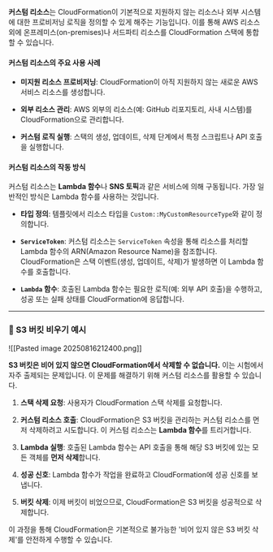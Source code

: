 

**커스텀 리소스**는 CloudFormation이 기본적으로 지원하지 않는 리소스나 외부 시스템에 대한 프로비저닝 로직을 정의할 수 있게 해주는 기능입니다. 이를 통해 AWS 리소스 외에 온프레미스(on-premises)나 서드파티 리소스를 CloudFormation 스택에 통합할 수 있습니다.

#### 커스텀 리소스의 주요 사용 사례

- **미지원 리소스 프로비저닝**: CloudFormation이 아직 지원하지 않는 새로운 AWS 서비스 리소스를 생성합니다.

- **외부 리소스 관리**: AWS 외부의 리소스(예: GitHub 리포지토리, 사내 시스템)를 CloudFormation으로 관리합니다.

- **커스텀 로직 실행**: 스택의 생성, 업데이트, 삭제 단계에서 특정 스크립트나 API 호출을 실행합니다.


#### 커스텀 리소스의 작동 방식

커스텀 리소스는 **Lambda 함수**나 **SNS 토픽**과 같은 서비스에 의해 구동됩니다. 가장 일반적인 방식은 Lambda 함수를 사용하는 것입니다.

- **타입 정의**: 템플릿에서 리소스 타입을 `Custom::MyCustomResourceType`와 같이 정의합니다.

- **`ServiceToken`**: 커스텀 리소스는 `ServiceToken` 속성을 통해 리소스를 처리할 Lambda 함수의 ARN(Amazon Resource Name)을 참조합니다. CloudFormation은 스택 이벤트(생성, 업데이트, 삭제)가 발생하면 이 Lambda 함수를 호출합니다.

- **`Lambda` 함수**: 호출된 Lambda 함수는 필요한 로직(예: 외부 API 호출)을 수행하고, 성공 또는 실패 상태를 CloudFormation에 응답합니다.

---

### 🧺 S3 버킷 비우기 예시

![[Pasted image 20250816212400.png]]

**S3 버킷은 비어 있지 않으면 CloudFormation에서 삭제할 수 없습니다.** 이는 시험에서 자주 출제되는 문제입니다. 이 문제를 해결하기 위해 커스텀 리소스를 활용할 수 있습니다.

1. **스택 삭제 요청**: 사용자가 CloudFormation 스택 삭제를 요청합니다.

2. **커스텀 리소스 호출**: CloudFormation은 S3 버킷을 관리하는 커스텀 리소스를 먼저 삭제하려고 시도합니다. 이 커스텀 리소스는 **Lambda 함수**를 트리거합니다.

3. **Lambda 실행**: 호출된 Lambda 함수는 API 호출을 통해 해당 S3 버킷에 있는 모든 객체를 **먼저 삭제**합니다.

4. **성공 신호**: Lambda 함수가 작업을 완료하고 CloudFormation에 성공 신호를 보냅니다.

5. **버킷 삭제**: 이제 버킷이 비었으므로, CloudFormation은 S3 버킷을 성공적으로 삭제합니다.

이 과정을 통해 CloudFormation은 기본적으로 불가능한 '비어 있지 않은 S3 버킷 삭제'를 안전하게 수행할 수 있습니다.